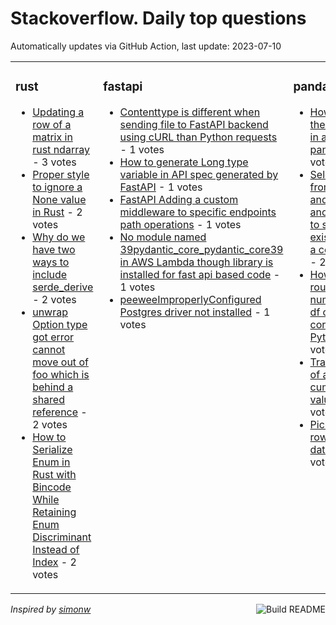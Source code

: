 # Stackoverflow. Daily top questions 

Automatically updates via GitHub Action, last update: <!-- date starts -->2023-07-10<!-- date ends -->


<table><tr><td valign="top" width="33%">

### rust
<!-- rust starts -->
* [Updating a row of a matrix in rust ndarray](https://stackoverflow.com/questions/76645848/updating-a-row-of-a-matrix-in-rust-ndarray) - 3 votes
* [Proper style to ignore a None value in Rust](https://stackoverflow.com/questions/76650037/proper-style-to-ignore-a-none-value-in-rust) - 2 votes
* [Why do we have two ways to include serde_derive](https://stackoverflow.com/questions/76647824/why-do-we-have-two-ways-to-include-serde-derive) - 2 votes
* [unwrap Option type got error  cannot move out of foo which is behind a shared reference](https://stackoverflow.com/questions/76651123/unwrap-option-type-got-error-cannot-move-out-of-foo-which-is-behind-a-share) - 2 votes
* [How to Serialize Enum in Rust with Bincode While Retaining Enum Discriminant Instead of Index](https://stackoverflow.com/questions/76648924/how-to-serialize-enum-in-rust-with-bincode-while-retaining-enum-discriminant-ins) - 2 votes
<!-- rust ends -->
</td><td valign="top" width="34%">


### fastapi
<!-- fastapi starts -->
* [Contenttype is different when sending file to FastAPI backend using cURL than Python requests](https://stackoverflow.com/questions/76647047/content-type-is-different-when-sending-file-to-fastapi-backend-using-curl-than-p) - 1 votes
* [How to generate Long type variable in API spec generated by FastAPI](https://stackoverflow.com/questions/76654107/how-to-generate-long-type-variable-in-api-spec-generated-by-fastapi) - 1 votes
* [FastAPI  Adding a custom middleware to specific endpoints  path operations](https://stackoverflow.com/questions/76651625/fastapi-adding-a-custom-middleware-to-specific-endpoints-path-operations) - 1 votes
* [No module named 39pydantic_core_pydantic_core39 in AWS Lambda though library is installed for fast api based code](https://stackoverflow.com/questions/76650856/no-module-named-pydantic-core-pydantic-core-in-aws-lambda-though-library-is-i) - 1 votes
* [peeweeImproperlyConfigured Postgres driver not installed](https://stackoverflow.com/questions/76645926/peewee-improperlyconfigured-postgres-driver-not-installed) - 1 votes
<!-- fastapi ends -->
</td><td valign="top" width="34%">


### pandas
<!-- pandas starts -->
* [How do I get the last record in a groupby in pandas](https://stackoverflow.com/questions/76656788/how-do-i-get-the-last-record-in-a-groupby-in-pandas) - 3 votes
* [Selecting Item from One table and Iterate in another table to see if It exists and Add a column Label](https://stackoverflow.com/questions/76653178/selecting-item-from-one-table-and-iterate-in-another-table-to-see-if-it-exists-a) - 2 votes
* [How do I round the numbers in a df column correctly in Python](https://stackoverflow.com/questions/76649671/how-do-i-round-the-numbers-in-a-df-column-correctly-in-python) - 2 votes
* [Transformation of array with cumulative values](https://stackoverflow.com/questions/76649166/transformation-of-array-with-cumulative-values) - 1 votes
* [Pick unique rows in pandas dataframe](https://stackoverflow.com/questions/76650014/pick-unique-rows-in-pandas-dataframe) - 1 votes
<!-- pandas ends -->
</td></tr></table>

<a href="https://github.com/hp0404/hp0404/actions"><img src="https://github.com/hp0404/hp0404/workflows/Build%20README/badge.svg" align="right" alt="Build README"></a> <p>*Inspired by  [simonw](https://github.com/simonw/simonw)*</p>
